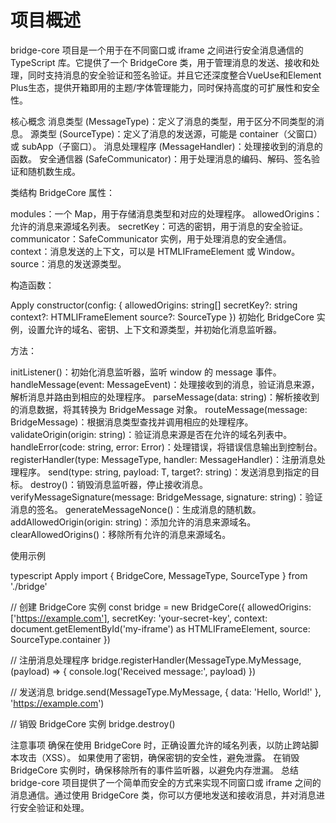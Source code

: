 # 项目概述
bridge-core 项目是一个用于在不同窗口或 iframe 之间进行安全消息通信的 TypeScript 库。它提供了一个 BridgeCore 类，用于管理消息的发送、接收和处理，同时支持消息的安全验证和签名验证。并且它还深度整合VueUse和Element Plus生态，提供开箱即用的主题/字体管理能力，同时保持高度的可扩展性和安全性。

核心概念
消息类型 (MessageType)：定义了消息的类型，用于区分不同类型的消息。
源类型 (SourceType)：定义了消息的发送源，可能是 container（父窗口）或 subApp（子窗口）。
消息处理程序 (MessageHandler)：处理接收到的消息的函数。
安全通信器 (SafeCommunicator)：用于处理消息的编码、解码、签名验证和随机数生成。

类结构
BridgeCore
属性：

modules：一个 Map，用于存储消息类型和对应的处理程序。
allowedOrigins：允许的消息来源域名列表。
secretKey：可选的密钥，用于消息的安全验证。
communicator：SafeCommunicator 实例，用于处理消息的安全通信。
context：消息发送的上下文，可以是 HTMLIFrameElement 或 Window。
source：消息的发送源类型。


构造函数：

Apply
constructor(config: {
  allowedOrigins: string[]
  secretKey?: string
  context?: HTMLIFrameElement
  source?: SourceType
})
初始化 BridgeCore 实例，设置允许的域名、密钥、上下文和源类型，并初始化消息监听器。

方法：

initListener()：初始化消息监听器，监听 window 的 message 事件。
handleMessage(event: MessageEvent)：处理接收到的消息，验证消息来源，解析消息并路由到相应的处理程序。
parseMessage(data: string)：解析接收到的消息数据，将其转换为 BridgeMessage 对象。
routeMessage(message: BridgeMessage)：根据消息类型查找并调用相应的处理程序。
validateOrigin(origin: string)：验证消息来源是否在允许的域名列表中。
handleError(code: string, error: Error)：处理错误，将错误信息输出到控制台。
registerHandler<T>(type: MessageType, handler: MessageHandler<T>)：注册消息处理程序。
send<T>(type: string, payload: T, target?: string)：发送消息到指定的目标。
destroy()：销毁消息监听器，停止接收消息。
verifyMessageSignature(message: BridgeMessage, signature: string)：验证消息的签名。
generateMessageNonce()：生成消息的随机数。
addAllowedOrigin(origin: string)：添加允许的消息来源域名。
clearAllowedOrigins()：移除所有允许的消息来源域名。

使用示例

typescript
Apply
import { BridgeCore, MessageType, SourceType } from './bridge'

// 创建 BridgeCore 实例
const bridge = new BridgeCore({
  allowedOrigins: ['https://example.com'],
  secretKey: 'your-secret-key',
  context: document.getElementById('my-iframe') as HTMLIFrameElement,
  source: SourceType.container
})

// 注册消息处理程序
bridge.registerHandler(MessageType.MyMessage, (payload) => {
  console.log('Received message:', payload)
})

// 发送消息
bridge.send(MessageType.MyMessage, { data: 'Hello, World!' }, 'https://example.com')

// 销毁 BridgeCore 实例
bridge.destroy()


注意事项
确保在使用 BridgeCore 时，正确设置允许的域名列表，以防止跨站脚本攻击（XSS）。
如果使用了密钥，确保密钥的安全性，避免泄露。
在销毁 BridgeCore 实例时，确保移除所有的事件监听器，以避免内存泄漏。
总结
bridge-core 项目提供了一个简单而安全的方式来实现不同窗口或 iframe 之间的消息通信。通过使用 BridgeCore 类，你可以方便地发送和接收消息，并对消息进行安全验证和处理。